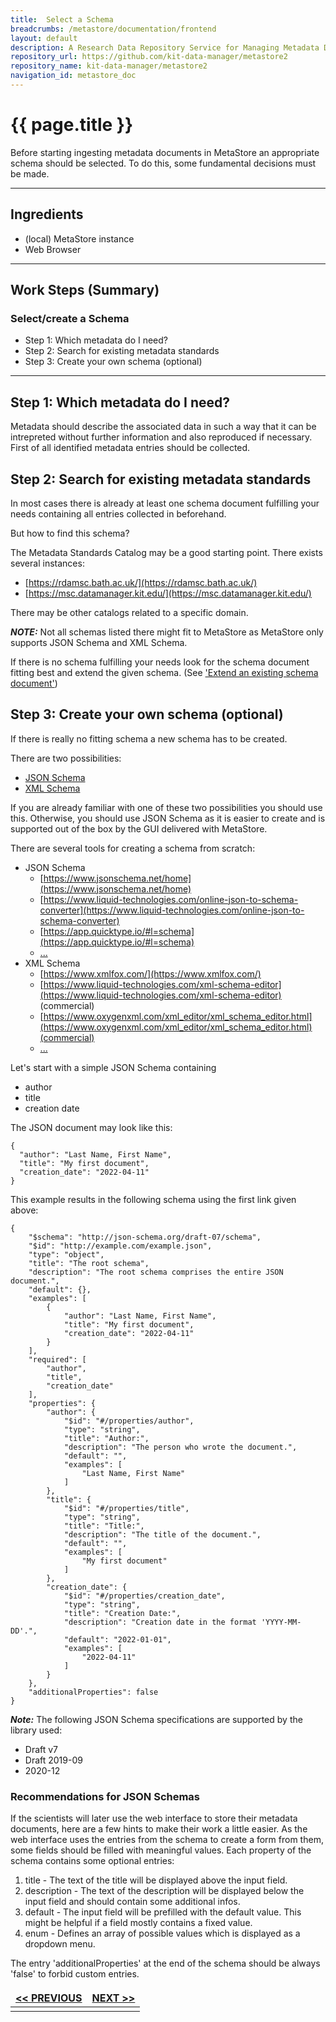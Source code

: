 ```yaml
---
title:  Select a Schema
breadcrumbs: /metastore/documentation/frontend
layout: default
description: A Research Data Repository Service for Managing Metadata Documents based on JSON or XML.
repository_url: https://github.com/kit-data-manager/metastore2
repository_name: kit-data-manager/metastore2
navigation_id: metastore_doc
---
```


# {{ page.title }} 
Before starting ingesting metadata documents in MetaStore an appropriate schema 
should be selected. To do this, some fundamental decisions must be made.

---

## Ingredients

- (local) MetaStore instance
- Web Browser

---

## Work Steps (Summary)

### Select/create a Schema
* Step 1: Which metadata do I need?
* Step 2: Search for existing metadata standards
* Step 3: Create your own schema (optional)

---

## Step 1: Which metadata do I need?
Metadata should describe the associated data in such a way that it can be 
intrepreted without further information and also reproduced if necessary. 
First of all identified metadata entries should be collected. 


## Step 2: Search for existing metadata standards
In most cases there is already at least one schema document fulfilling your needs
containing all entries collected in beforehand.

But how to find this schema?

The Metadata Standards Catalog may be a good starting point. There exists 
several instances:
- [https://rdamsc.bath.ac.uk/](https://rdamsc.bath.ac.uk/)
- [https://msc.datamanager.kit.edu/](https://msc.datamanager.kit.edu/)

There may be other catalogs related to a specific domain.

***NOTE:*** Not all schemas listed there might fit to MetaStore as MetaStore only 
supports JSON Schema and XML Schema. 

If there is no schema fulfilling your needs look for the schema document fitting 
best and extend the given schema. (See ['Extend an existing schema document'](./extend.html))

## Step 3: Create your own schema (optional)
If there is really no fitting schema a new schema has to be created.

There are two possibilities:
- [JSON Schema](https://json-schema.org/)
- [XML Schema](https://www.w3schools.com/XML/schema_howto.asp)

If you are already familiar with one of these two possibilities you should use 
this. Otherwise, you should use JSON Schema as it is easier to create and is supported
out of the box by the GUI delivered with MetaStore. 

There are several tools for creating a schema from scratch:
- JSON Schema
  - [https://www.jsonschema.net/home](https://www.jsonschema.net/home)
  - [https://www.liquid-technologies.com/online-json-to-schema-converter](https://www.liquid-technologies.com/online-json-to-schema-converter)
  - [https://app.quicktype.io/#l=schema](https://app.quicktype.io/#l=schema)
  - [...](https://json-schema.org/implementations.html#schema-generators)
- XML Schema
  - [https://www.xmlfox.com/](https://www.xmlfox.com/)
  - [https://www.liquid-technologies.com/xml-schema-editor](https://www.liquid-technologies.com/xml-schema-editor) (commercial)
  - [https://www.oxygenxml.com/xml_editor/xml_schema_editor.html](https://www.oxygenxml.com/xml_editor/xml_schema_editor.html)(commercial)
  - [...](https://www.w3.org/XML/Schema#Tools)

Let's start with a simple JSON Schema containing 
- author
- title
- creation date

The JSON document may look like this:
```
{
  "author": "Last Name, First Name",
  "title": "My first document",
  "creation_date": "2022-04-11"
}
```
This example results in the following schema using the first link given above:
```
{
    "$schema": "http://json-schema.org/draft-07/schema",
    "$id": "http://example.com/example.json",
    "type": "object",
    "title": "The root schema",
    "description": "The root schema comprises the entire JSON document.",
    "default": {},
    "examples": [
        {
            "author": "Last Name, First Name",
            "title": "My first document",
            "creation_date": "2022-04-11"
        }
    ],
    "required": [
        "author",
        "title",
        "creation_date"
    ],
    "properties": {
        "author": {
            "$id": "#/properties/author",
            "type": "string",
            "title": "Author:",
            "description": "The person who wrote the document.",
            "default": "",
            "examples": [
                "Last Name, First Name"
            ]
        },
        "title": {
            "$id": "#/properties/title",
            "type": "string",
            "title": "Title:",
            "description": "The title of the document.",
            "default": "",
            "examples": [
                "My first document"
            ]
        },
        "creation_date": {
            "$id": "#/properties/creation_date",
            "type": "string",
            "title": "Creation Date:",
            "description": "Creation date in the format 'YYYY-MM-DD'.",
            "default": "2022-01-01",
            "examples": [
                "2022-04-11"
            ]
        }
    },
    "additionalProperties": false
}
```
***Note:*** The following JSON Schema specifications are supported by the library used:
* Draft v7 
* Draft 2019-09
* 2020-12

### Recommendations for JSON Schemas
If the scientists will later use the web interface to store their metadata 
documents, here are a few hints to make their work a little easier. 
As the web interface uses the entries from the schema to create a form from them, 
some fields should be filled with meaningful values.
Each property of the schema contains some optional entries:
1. title - The text of the title will be displayed above the input field.
2. description - The text of the description will be displayed below the input 
   field and should contain some additional infos.
3. default - The input field will be prefilled with the default value. This might
   be helpful if a field mostly contains a fixed value. 
4. enum - Defines an array of possible values which is displayed as a dropdown menu.

The entry 'additionalProperties' at the end of the schema should be always 'false' 
to forbid custom entries.

<style>
td, th {
   border: none!important;
}
</style>
| [<< PREVIOUS](introduction.html)|[NEXT >>](register.html)|
|:----|----:|
| | |
